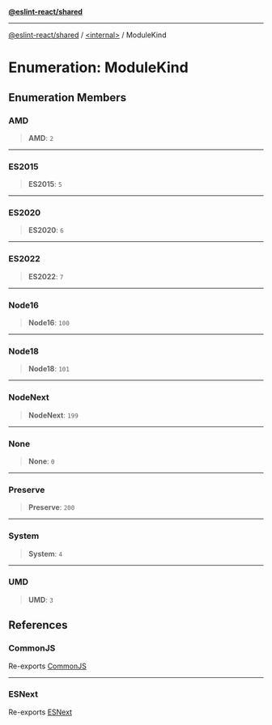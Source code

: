 [**@eslint-react/shared**](../../README.md)

***

[@eslint-react/shared](../../README.md) / [\<internal\>](../README.md) / ModuleKind

# Enumeration: ModuleKind

## Enumeration Members

### AMD

> **AMD**: `2`

***

### ES2015

> **ES2015**: `5`

***

### ES2020

> **ES2020**: `6`

***

### ES2022

> **ES2022**: `7`

***

### Node16

> **Node16**: `100`

***

### Node18

> **Node18**: `101`

***

### NodeNext

> **NodeNext**: `199`

***

### None

> **None**: `0`

***

### Preserve

> **Preserve**: `200`

***

### System

> **System**: `4`

***

### UMD

> **UMD**: `3`

## References

### CommonJS

Re-exports [CommonJS](../README.md#commonjs)

***

### ESNext

Re-exports [ESNext](../README.md#esnext)
